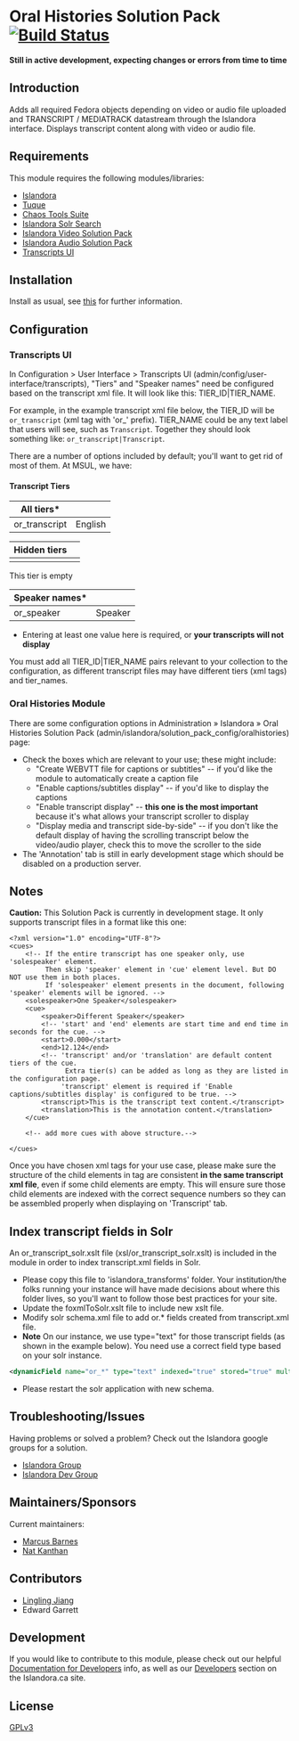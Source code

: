 # Oral Histories Solution Pack [![Build Status](https://travis-ci.org/digitalutsc/islandora_solution_pack_oralhistories.svg?branch=master)](https://travis-ci.org/digitalutsc/islandora_solution_pack_oralhistories)

**Still in active development, expecting changes or errors from time to time**

## Introduction

Adds all required Fedora objects depending on video or audio file uploaded and TRANSCRIPT / MEDIATRACK datastream through the Islandora interface.
Displays transcript content along with video or audio file.

## Requirements

This module requires the following modules/libraries:

* [Islandora](https://github.com/islandora/islandora)
* [Tuque](https://github.com/islandora/tuque)
* [Chaos Tools Suite](https://www.drupal.org/project/ctools)
* [Islandora Solr Search](https://github.com/Islandora/islandora_solr_search)
* [Islandora Video Solution Pack](https://github.com/Islandora/islandora_solution_pack_video)
* [Islandora Audio Solution Pack](https://github.com/Islandora/islandora_solution_pack_audio)
* [Transcripts UI](https://github.com/sprklinginfo/transcripts_ui)

## Installation

Install as usual, see [this](https://drupal.org/documentation/install/modules-themes/modules-7) for further information.

## Configuration
### Transcripts UI

In Configuration > User Interface > Transcripts UI (admin/config/user-interface/transcripts), "Tiers" and "Speaker names" need be configured based on the transcript xml file. It will look like this: TIER_ID|TIER_NAME.

For example, in the example transcript xml file below, the TIER_ID will be `or_transcript` (xml tag with 'or_' prefix). TIER_NAME could be any text label that users will see, such as `Transcript`.
Together they should look something like: `or_transcript|Transcript`.

There are a number of options included by default; you'll want to get rid of most of them. At MSUL, we have:
#### Transcript Tiers
| All tiers* | |
| ----- | ----- |
| or_transcript | English |

| Hidden tiers | |
| ----- | ----- |
| | |
This tier is empty

| Speaker names* | |
| ----- | ----- |
| or_speaker | Speaker |

* Entering at least one value here is required, or **your transcripts will not display**

You must add all TIER_ID|TIER_NAME pairs relevant to your collection to the configuration, as different transcript files may have different tiers (xml tags) and tier_names.

### Oral Histories Module

There are some configuration options in Administration » Islandora » Oral Histories Solution Pack (admin/islandora/solution_pack_config/oralhistories) page:

* Check the boxes which are relevant to your use; these might include:
  * "Create WEBVTT file for captions or subtitles" -- if you'd like the module to automatically create a caption file
  * "Enable captions/subtitles display" -- if you'd like to display the captions
  * "Enable transcript display" -- **this one is the most important** because it's what allows your transcript scroller to display
  * "Display media and transcript side-by-side" -- if you don't like the default display of having the scrolling transcript below the video/audio player, check this to move the scroller to the side
* The 'Annotation' tab is still in early development stage which should be disabled on a production server.

## Notes

**Caution:** This Solution Pack is currently in development stage. It only supports transcript files in a format like this one:

```
<?xml version="1.0" encoding="UTF-8"?>
<cues>
    <!-- If the entire transcript has one speaker only, use 'solespeaker' element.
         Then skip 'speaker' element in 'cue' element level. But DO NOT use them in both places.
         If 'solespeaker' element presents in the document, following 'speaker' elements will be ignored. -->
    <solespeaker>One Speaker</solespeaker>
    <cue>
        <speaker>Different Speaker</speaker>
        <!-- 'start' and 'end' elements are start time and end time in seconds for the cue. -->
        <start>0.000</start>
        <end>12.124</end>
        <!-- 'transcript' and/or 'translation' are default content tiers of the cue.
              Extra tier(s) can be added as long as they are listed in the configuration page.
             'transcript' element is required if 'Enable captions/subtitles display' is configured to be true. -->
        <transcript>This is the transcript text content.</transcript>
        <translation>This is the annotation content.</translation>
    </cue>

    <!-- add more cues with above structure.-->

</cues>
```

Once you have chosen xml tags for your use case, please make sure the structure of the child elements in <cue> tag are consistent **in the same transcript xml file**, even if some child elements are empty.
This will ensure sure those child elements are indexed with the correct sequence numbers so they can be assembled properly when displaying on 'Transcript' tab.


## Index transcript fields in Solr

An or_transcript_solr.xslt file (xsl/or_transcript_solr.xslt) is included in the module in order to index transcript.xml fields in Solr.

* Please copy this file to 'islandora_transforms' folder. Your institution/the folks running your instance will have made decisions about where this folder lives, so you'll want to follow those best practices for your site.  
* Update the foxmlToSolr.xslt file to include new xslt file.
* Modify solr schema.xml file to add or.* fields created from transcript.xml file.
* **Note** On our instance, we use type="text" for those transcript fields (as shown in the example below). You need use a correct field type based on your solr instance.

```xml
<dynamicField name="or_*" type="text" indexed="true" stored="true" multiValued="true"/>
```
* Please restart the solr application with new schema.

## Troubleshooting/Issues

Having problems or solved a problem? Check out the Islandora google groups for a solution.

* [Islandora Group](https://groups.google.com/forum/?hl=en&fromgroups#!forum/islandora)
* [Islandora Dev Group](https://groups.google.com/forum/?hl=en&fromgroups#!forum/islandora-dev)


## Maintainers/Sponsors
Current maintainers:
* [Marcus Barnes](https://github.com/MarcusBarnes)
* [Nat Kanthan](https://github.com/Natkeeran)

## Contributors
* [Lingling Jiang](https://github.com/sprklinginfo)
* Edward Garrett

## Development

If you would like to contribute to this module, please check out our helpful [Documentation for Developers](https://github.com/Islandora/islandora/wiki#wiki-documentation-for-developers) info, as well as our [Developers](http://islandora.ca/developers) section on the Islandora.ca site.



## License

[GPLv3](http://www.gnu.org/licenses/gpl-3.0.txt)
